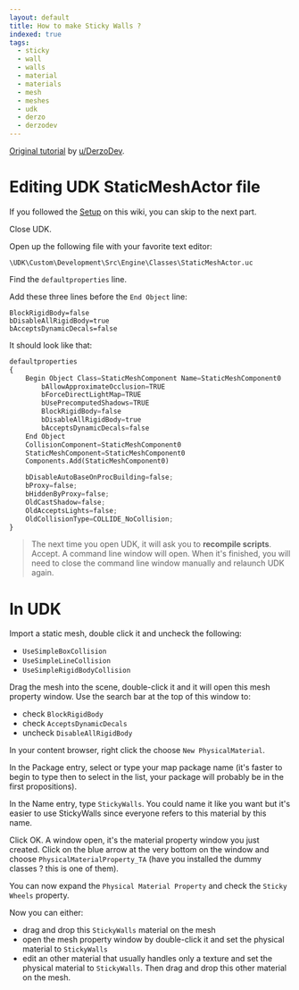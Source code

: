 ```yaml
---
layout: default
title: How to make Sticky Walls ?
indexed: true
tags:
  - sticky
  - wall
  - walls
  - material
  - materials
  - mesh
  - meshes
  - udk
  - derzo
  - derzodev
---
```

[Original tutorial](https://www.reddit.com/r/RocketLeagueMods/comments/6vs9gw/collisions_on_custom_maps_are_finally_fixed_the/) by [u/DerzoDev](https://www.reddit.com/user/DerzoDev).
# Editing UDK StaticMeshActor file
If you followed the [Setup](https://rocketleaguemoddingwiki.github.io/pages/setup/setup_required.html) on this wiki, you can skip to the next part.

Close UDK.

Open up the following file with your favorite text editor:
```
\UDK\Custom\Development\Src\Engine\Classes\StaticMeshActor.uc
```
Find the `defaultproperties` line.

Add these three lines before the `End Object` line:
```
BlockRigidBody=false
bDisableAllRigidBody=true
bAcceptsDynamicDecals=false
```
It should look like that:
```python
defaultproperties
{
	Begin Object Class=StaticMeshComponent Name=StaticMeshComponent0
		bAllowApproximateOcclusion=TRUE
		bForceDirectLightMap=TRUE
		bUsePrecomputedShadows=TRUE
		BlockRigidBody=false
		bDisableAllRigidBody=true
		bAcceptsDynamicDecals=false
	End Object
	CollisionComponent=StaticMeshComponent0
	StaticMeshComponent=StaticMeshComponent0
	Components.Add(StaticMeshComponent0)

	bDisableAutoBaseOnProcBuilding=false;
	bProxy=false;
	bHiddenByProxy=false;
	OldCastShadow=false;
	OldAcceptsLights=false;
	OldCollisionType=COLLIDE_NoCollision;
}
```
> The next time you open UDK, it will ask you to **recompile scripts**. Accept. A command line window will open. When it's finished, you will need to close the command line window manually and relaunch UDK again.

# In UDK
Import a static mesh, double click it and uncheck the following:
* `UseSimpleBoxCollision`
* `UseSimpleLineCollision`
* `UseSimpleRigidBodyCollision`

Drag the mesh into the scene, double-click it and it will open this mesh property window.
Use the search bar at the top of this window to:
* check `BlockRigidBody`
* check `AcceptsDynamicDecals`
* uncheck `DisableAllRigidBody`

In your content browser, right click the choose `New PhysicalMaterial`.

In the Package entry, select or type your map package name (it's faster to begin to type then to select in the list, your package will probably be in the first propositions).

In the Name entry, type `StickyWalls`. You could name it like you want but it's easier to use StickyWalls since everyone refers to this material by this name.

Click OK. A window open, it's the material property window you just created. Click on the blue arrow at the very bottom on the window and choose `PhysicalMaterialProperty_TA` (have you installed the dummy classes ? this is one of them).

You can now expand the `Physical Material Property` and check the `Sticky Wheels` property.

Now you can either:
* drag and drop this `StickyWalls` material on the mesh
* open the mesh property window by double-click it and set the physical material to `StickyWalls`
* edit an other material that usually handles only a texture and set the physical material to `StickyWalls`. Then drag and drop this other material on the mesh.
